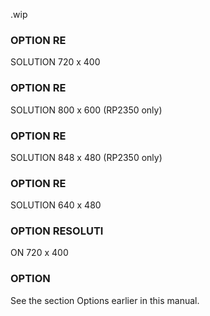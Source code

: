 .wip


### OPTION RE

SOLUTION 720 x 400

### OPTION RE

SOLUTION 800 x 600 (RP2350 only)

### OPTION RE

SOLUTION 848 x 480 (RP2350 only)

### OPTION RE

SOLUTION 640 x 480

### OPTION RESOLUTI

ON 720 x 400

### OPTION

See the section Options earlier in this manual.